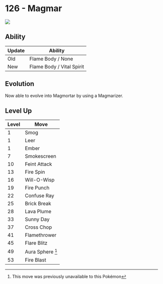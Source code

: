 # 126 - Magmar
![][126]

## Ability

Update | Ability
---    | ---
Old    | Flame Body / None
New    | Flame Body / Vital Spirit

## Evolution
Now able to evolve into Magmortar by using a Magmarizer.

## Level Up

Level | Move
---   | ---
  1   | Smog
  1   | Leer
  1   | Ember
  7   | Smokescreen
 10   | Feint Attack
 13   | Fire Spin
 16   | Will-O-Wisp
 19   | Fire Punch
 22   | Confuse Ray
 25   | Brick Break
 28   | Lava Plume
 33   | Sunny Day
 37   | Cross Chop
 41   | Flamethrower
 45   | Flare Blitz
 49   | Aura Sphere [^1]
 53   | Fire Blast



[126]: ../img/pokemon/126.png

[^1]: This move was previously unavailable to this Pokémon